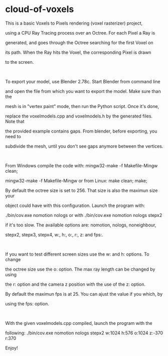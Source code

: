 cloud-of-voxels
===============
This is a basic Voxels to Pixels rendering (voxel rasterizer) project,

using a CPU Ray Tracing process over an Octree. For each Pixel a Ray is

generated, and goes through the Octree searching for the first Voxel on

its path. When the Ray hits the Voxel, the corresponding Pixel is drawn

to the screen.

<br/>

To export your model, use Blender 2.78c. Start Blender from command line

and open the file from which you want to export the model. Make sure than the

mesh is in "vertex paint" mode, then run the Python script. Once it's done,

replace the voxelmodels.cpp and voxelmodels.h by the generated files. Note that

the provided example contains gaps. From blender, before exporting, you need to

subdivide the mesh, until you don't see gaps anymore between the vertices.

<br/>

From Windows compile the code with: mingw32-make -f Makefile-Mingw clean;

mingw32-make -f Makefile-Mingw or from Linux: make clean; make;

By default the octree size is set to 256. That size is also the maximun size your

object could have with this configuration. Launch the program with:

./bin/cov.exe nomotion nologs or with ./bin/cov.exe nomotion nologs stepx2 

if it's too slow. The available options are: nomotion, nologs, noneighbour,

stepx2, stepx3, stepx4, w:, h:, o:, r:, z: and fps:.

<br/>

If you want to test different screen sizes use the w: and h: options. To change

the octree size use the o: option. The max ray length can be changed by using

the r: option and the camera z position with the use of the z: option. 

By default the maximun fps is at 25. You can ajust the value if you which, by

using the fps: option.

<br/>

With the given voxelmodels.cpp compiled, launch the program with the

following: ./bin/cov.exe nomotion nologs stepx2 w:1024 h:576 o:1024 z:-370 r:370
 
Enjoy!
